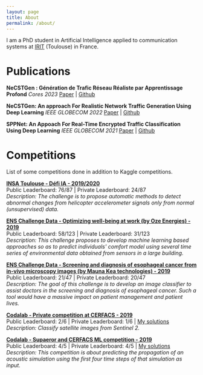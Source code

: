 ```yaml
---
layout: page
title: About
permalink: /about/
---
```


<!-- ![Fabien Meslet-Millet](../resources/me.jpg){:style="width: 200px; overflow: hidden; border-radius: 50%; float: right; padding-left: 20px"} -->

I am a PhD student in Artificial Intelligence applied to communication systems at [IRIT](https://www.irit.fr/) (Toulouse) in France.

# Publications

**NeCSTGen : Génération de Trafic Réseau Réaliste par Apprentissage Profond** 
*Cores 2023*
[Paper](https://hal.science/hal-04080848) | [Github](https://github.com/fmeslet/NeCSTGen) 

**NeCSTGen: An approach For Realistic Network Traffic Generation Using Deep Learning**
*IEEE GLOBECOM 2022*
[Paper](https://ieeexplore.ieee.org/document/10000731/) | [Github](https://github.com/fmeslet/NeCSTGen) 

**SPPNet: An Appoach For Real-Time Encrypted Traffic Classification Using Deep Learning**
*IEEE GLOBECOM 2021*
[Paper](https://ieeexplore.ieee.org/document/9686037) | [Github](https://github.com/fmeslet/SPPNet) 


# Competitions

List of some competitions done in addition to Kaggle competitions.

[**INSA Toulouse - Défi IA - 2019/2020**](https://defi-ia.insa-toulouse.fr)   
Public Leaderboard: 76/87 | Private Leaderboard: 24/87  
*Description: The challenge is to propose automatic methods to detect abnormal changes from helicopter accelerometer signals only from normal (unsupervised) data.*

[**ENS Challenge Data - Optimizing well-being at work (by Oze Energies) - 2019**](https://challengedata.ens.fr/challenges/15)   
Public Leaderboard: 58/123 | Private Leaderboard: 31/123  
*Description: This challenge proposes to develop machine learning based approaches so as to predict individuals' comfort model using several time series of environmental data obtained from sensors in a large building.*

[**ENS Challenge Data - Screening and diagnosis of esophageal cancer from in-vivo microscopy images (by Mauna Kea technologies) - 2019**](https://challengedata.ens.fr/challenges/11)   
Public Leaderboard: 21/47 | Private Leaderboard: 20/47  
*Description: The goal of this challenge is to develop an image classifier to assist doctors in the screening and diagnosis of esophageal cancer. Such a tool would have a massive impact on patient management and patient lives.*

[**Codalab - Private competition at CERFACS - 2019**](https://competitions.codalab.org/competitions/22820?secret_key=93fcb262-a531-431f-828d-dbb2111428ab)   
Public Leaderboard: 2/6 | Private Leaderboard: 1/6 | [My solutions](https://github.com/fmeslet/Codalab/tree/master/CERFACS)  
*Description: Classify satellite images from Sentinel 2.*

[**Codalab - Supaeror and CERFACS ML competition - 2019**](https://competitions.codalab.org/competitions/20467?secret_key=1e6cf387-2de1-463a-90ca-6461361d0dec)   
Public Leaderboard: 4/5 | Private Leaderboard: 4/5 | [My solutions](https://github.com/fmeslet/Codalab/tree/master/CERFACS_SUPAERO)  
*Description: This competition is about predicting the propagation of an acoustic simulation using the first four time steps of that simulation as input.*